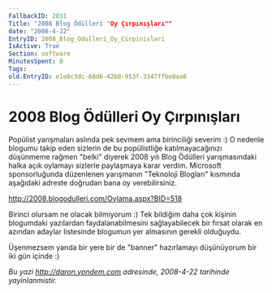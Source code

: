 ```yaml
---
FallbackID: 2031
Title: "2008 Blog Ödülleri "Oy Çırpınışları""
date: "2008-4-22"
EntryID: 2008_Blog_Odulleri_Oy_Cirpinislari
IsActive: True
Section: software
MinutesSpent: 0
Tags: 
old.EntryID: e1e8c3dc-68d6-42b8-953f-3347ffbe0aa6
---
```

# 2008 Blog Ödülleri Oy Çırpınışları
Popülist yarışmaları aslında pek sevmem ama birinciliği severim :) O
nedenle blogumu takip eden sizlerin de bu popülistliğe katılmayacağınızı
düşünmeme rağmen "belki" diyerek 2008 yılı Blog Ödülleri yarışmasındaki
halka açık oylamayı sizlerle paylaşmaya karar verdim. Microsoft
sponsorluğunda düzenlenen yarışmanın "Teknoloji Blogları" kısmında
aşağıdaki adreste doğrudan bana oy verebilirsiniz.

<http://2008.blogodulleri.com/Oylama.aspx?BID=518>

Birinci olursam ne olacak bilmiyorum :) Tek bildiğim daha çok kişinin
blogumdaki yazılardan faydalanabilmesini sağlayabilecek bir fırsat
olarak en azından adaylar listesinde blogumun yer almasının gerekli
olduğuydu.

Üşenmezsem yanda bir yere bir de "banner" hazırlamayı düşünüyorum bir
iki gün içinde :)



*Bu yazi http://daron.yondem.com adresinde, 2008-4-22 tarihinde yayinlanmistir.*
